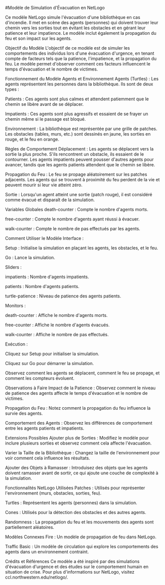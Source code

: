 #Modèle de Simulation d'Évacuation en NetLogo

Ce modèle NetLogo simule l'évacuation d'une bibliothèque en cas d'incendie. Il met en scène des agents (personnes) qui doivent trouver leur chemin vers les sorties tout en évitant les obstacles et en gérant leur patience et leur impatience. Le modèle inclut également la propagation du feu et son impact sur les agents.

Objectif du Modèle
L'objectif de ce modèle est de simuler les comportements des individus lors d'une évacuation d'urgence, en tenant compte de facteurs tels que la patience, l'impatience, et la propagation du feu. Le modèle permet d'observer comment ces facteurs influencent le temps d'évacuation et le nombre de victimes.

Fonctionnement du Modèle
Agents et Environnement
Agents (Turtles) : Les agents représentent les personnes dans la bibliothèque. Ils sont de deux types :

Patients : Ces agents sont plus calmes et attendent patiemment que le chemin se libère avant de se déplacer.

Impatients : Ces agents sont plus agressifs et essaient de se frayer un chemin même si le passage est bloqué.

Environnement : La bibliothèque est représentée par une grille de patches. Les obstacles (tables, murs, etc.) sont dessinés en jaune, les sorties en rouge, et le feu en orange.

Règles de Comportement
Déplacement : Les agents se déplacent vers la sortie la plus proche. S'ils rencontrent un obstacle, ils essaient de le contourner. Les agents impatients peuvent pousser d'autres agents pour avancer, tandis que les agents patients attendent que le chemin se libère.

Propagation du Feu : Le feu se propage aléatoirement sur les patches adjacents. Les agents qui se trouvent à proximité du feu perdent de la vie et peuvent mourir si leur vie atteint zéro.

Sortie : Lorsqu'un agent atteint une sortie (patch rouge), il est considéré comme évacué et disparaît de la simulation.

Variables Globales
death-counter : Compte le nombre d'agents morts.

free-counter : Compte le nombre d'agents ayant réussi à évacuer.

walk-counter : Compte le nombre de pas effectués par les agents.

Comment Utiliser le Modèle
Interface :

Setup : Initialise la simulation en plaçant les agents, les obstacles, et le feu.

Go : Lance la simulation.

Sliders :

impatients : Nombre d'agents impatients.

patients : Nombre d'agents patients.

turtle-patience : Niveau de patience des agents patients.

Monitors :

death-counter : Affiche le nombre d'agents morts.

free-counter : Affiche le nombre d'agents évacués.

walk-counter : Affiche le nombre de pas effectués.

Exécution :

Cliquez sur Setup pour initialiser la simulation.

Cliquez sur Go pour démarrer la simulation.

Observez comment les agents se déplacent, comment le feu se propage, et comment les compteurs évoluent.

Observations à Faire
Impact de la Patience : Observez comment le niveau de patience des agents affecte le temps d'évacuation et le nombre de victimes.

Propagation du Feu : Notez comment la propagation du feu influence la survie des agents.

Comportement des Agents : Observez les différences de comportement entre les agents patients et impatients.

Extensions Possibles
Ajouter plus de Sorties : Modifiez le modèle pour inclure plusieurs sorties et observez comment cela affecte l'évacuation.

Varier la Taille de la Bibliothèque : Changez la taille de l'environnement pour voir comment cela influence les résultats.

Ajouter des Objets à Ramasser : Introduisez des objets que les agents doivent ramasser avant de sortir, ce qui ajoute une couche de complexité à la simulation.

Fonctionnalités NetLogo Utilisées
Patches : Utilisés pour représenter l'environnement (murs, obstacles, sorties, feu).

Turtles : Représentent les agents (personnes) dans la simulation.

Cones : Utilisés pour la détection des obstacles et des autres agents.

Randomness : La propagation du feu et les mouvements des agents sont partiellement aléatoires.

Modèles Connexes
Fire : Un modèle de propagation de feu dans NetLogo.

Traffic Basic : Un modèle de circulation qui explore les comportements des agents dans un environnement contraint.

Crédits et Références
Ce modèle a été inspiré par des simulations d'évacuation d'urgence et des études sur le comportement humain en situation de crise. Pour plus d'informations sur NetLogo, visitez ccl.northwestern.edu/netlogo/.

